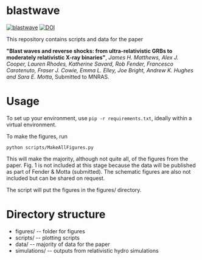 blastwave 
============
[![blastwave](https://github.com/jhmatthews/blastwave/actions/workflows/test_figures.yml/badge.svg)](https://github.com/jhmatthews/blastwave/actions/workflows/test_figures.yml)
[![DOI](https://zenodo.org/badge/DOI/10.5281/zenodo.15011341.svg)](https://doi.org/10.5281/zenodo.15011341)

This repository contains scripts and data for the paper 

**"Blast waves and reverse shocks: from ultra-relativistic GRBs to moderately relativistic X-ray binaries"**, _James H. Matthews, Alex J. Cooper, Lauren Rhodes, Katherine Savard, Rob Fender, Francesco Carotenuto, Fraser J. Cowie, Emma L. Elley, Joe Bright, Andrew K. Hughes and Sara E. Motta_, Submitted to MNRAS. 

Usage 
=========
To set up your environment, use `pip -r requirements.txt`, ideally within a virtual environment. 

To make the figures, run 
```
python scripts/MakeAllFigures.py
```

This will make the majority, although not quite all, of the figures from the paper. Fig. 1 is not included at this stage because the data will be published as part of Fender & Motta (submitted). 
The schematic figures are also not included but can be shared on request. 

The script will put the figures in the figures/ directory. 

Directory structure
=====================

* figures/ -- folder for figures
* scripts/ -- plotting scripts
* data/ -- majority of data for the paper
* simulations/ -- outputs from relativistic hydro simulations
